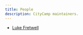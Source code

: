```yaml
---
title: People
description: CityCamp maintainers.
---
```


- [Luke Fretwell](https://lukefretwell.com)